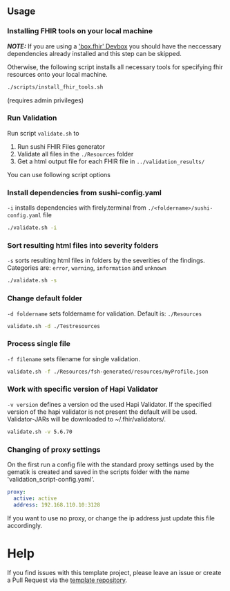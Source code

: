 ## Usage <a name = "usage"></a>

### Installing FHIR tools on your local machine
**_NOTE:_** If you are using a ['box.fhir' Devbox](https://gitlab.prod.ccs.gematik.solutions/git/Verwaltung/Entwicklungsumgebung/devbox) you should have the neccessary dependencies already installed and this step can be skipped.

Otherwise, the following script installs all necessary tools for specifying fhir resources onto your local machine.

```bash
./scripts/install_fhir_tools.sh
```
(requires admin privileges)

### Run Validation

Run script `validate.sh` to

1. Run sushi FHIR Files generator
2. Validate all files in the `./Resources` folder
3. Get a html output file for each FHIR file in `../validation_results/`

You can use following script options

### Install dependencies from sushi-config.yaml

`-i` installs dependencies with firely.terminal from `./<foldername>/sushi-config.yaml` file

```bash
./validate.sh -i
```

### Sort resulting html files into severity folders

`-s` sorts resulting html files in folders by the severities of the findings.
Categories are: `error`, `warning`, `information` and `unknown`

```bash
./validate.sh -s
```

### Change default folder

`-d foldername` sets foldername for validation. Default is: `./Resources`

```bash
validate.sh -d ./Testresources
```

### Process single file

`-f filename` sets filename for single validation.

```bash
validate.sh -f ./Resources/fsh-generated/resources/myProfile.json
```

### Work with specific version of Hapi Validator

`-v version` defines a version od the used Hapi Validator. If the specified version of the hapi validator is not present the default will be used. Validator-JARs will be downloaded to ~/.fhir/validators/.

```bash
validate.sh -v 5.6.70
```
### Changing of proxy settings
On the first run a config file with the standard proxy settings used by the gematik is created and saved in the scripts folder with the name 'validation_script-config.yaml'.
```yaml
proxy:
  active: active
  address: 192.168.110.10:3128
```
If you want to use no proxy, or change the ip address just update this file accordingly.
# Help

If you find issues with this template project, please leave an issue or create a Pull Request via  the [template repository](https://github.com/gematik/spec-TemplateForSimplifierProjects).